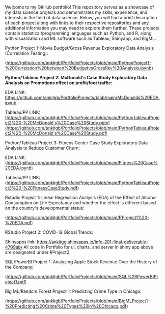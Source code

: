 Welcome to my GitHub portfolio! This repository serves as a showcase of my data science projects and demonstrates my skills, experience, and interests in the field of data science. Below, you will find a brief description of each project along with links to their respective repositories and any additional information you may need to explore them further. These projects contain statistical/programming languages such as Python, and R, along with visualization and ML software such as Tableau, Shinyapp, and BigML.


Python Project 1: Movie Budget/Gross Revenue Exploratory Data Analysis (Correlation Testing): 

(https://github.com/ankitgb/PortfolioProjects/blob/main/PythonProject1-%20Correlation%20between%20BudgetvsGrossRev%20Analysis.ipynb)





**Python/Tableau Project 2: McDonald's Case Study Exploratory Data Analysis on Promotions effect on profit/foot traffic:**

EDA LINK: https://github.com/ankitgb/PortfolioProjects/blob/main/McDonalds%20EDA.ipynb 

Tableau/PP LINK: [https://github.com/ankitgb/PortfolioProjects/blob/main/PythonTableauProject2%20-%20McDonald's%20Case%20Study.pptx](https://github.com/ankitgb/PortfolioProjects/blob/main/PythonTableauProject2%20-%20McDonald's%20Case%20Study.pdf)





Python/Tableau Project 3: Fitness Center Case Study Exploratory Data Analysis to Reduce Customer Churn: 

EDA LINK: (https://github.com/ankitgb/PortfolioProjects/blob/main/Fitness%20Case%20EDA.ipynb) 

Tableau/PP LINK:(https://github.com/ankitgb/PortfolioProjects/blob/main/PythonTableauProject3%20-%20FitnessCaseStudy.pdf)





Rstudio Project 1: Linear Regression Analysis (EDA) of the Effect of Alcohol Consumption on Life Expectancy and whether the effect is different based on the country's developmental status: 

(https://github.com/ankitgb/PortfolioProjects/blob/main/RProject1%20-%20EDA.pdf)





RStudio Project 2: COVID-19 Global Trends: 

Shinyapps link: https://ankitgg.shinyapps.io/info-201-final-deliverable-4709ab/
All code in Portfolio for ui, charts, and server in shiny app above are designated under RProject2.





SQL/PowerBI Project 1: Analyzing Apple Stock Revenue Over the History of the Company: 

(https://github.com/ankitgb/PortfolioProjects/blob/main/SQL%26PowerBIProject1.pdf)





Big ML/Random Forest Project 1: Predicting Crime Type in Chicago:

(https://github.com/ankitgb/PortfolioProjects/blob/main/BigMLProject1-%20Predicting%20Crime%20Types%20in%20Chicago.pdf)



